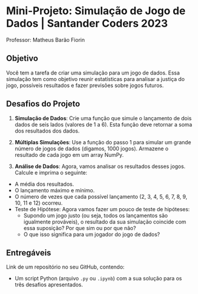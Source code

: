 # Mini-Projeto: Simulação de Jogo de Dados | Santander Coders 2023
Professor: Matheus Barão Fiorin

## Objetivo

Você tem a tarefa de criar uma simulação para um jogo de dados. Essa simulação tem como objetivo reunir estatísticas para analisar a justiça do jogo, possíveis resultados e fazer previsões sobre jogos futuros.

## Desafios do Projeto

1. **Simulação de Dados**: Crie uma função que simule o lançamento de dois dados de seis lados (valores de 1 a 6). Esta função deve retornar a soma dos resultados dos dados.

2. **Múltiplas Simulações**: Use a função do passo 1 para simular um grande número de jogos de dados (digamos, 1000 jogos). Armazene o resultado de cada jogo em um array NumPy.

3. **Análise de Dados**: Agora, vamos analisar os resultados desses jogos. Calcule e imprima o seguinte:
- A média dos resultados.
- O lançamento máximo e mínimo.
- O número de vezes que cada possível lançamento (2, 3, 4, 5, 6, 7, 8, 9, 10, 11 e 12) ocorreu.
- Teste de Hipótese: Agora vamos fazer um pouco de teste de hipóteses:
  - Supondo um jogo justo (ou seja, todos os lançamentos são igualmente prováveis), o resultado da sua simulação coincide com essa suposição? Por que sim ou por que não?
  - O que isso significa para um jogador do jogo de dados?

## Entregáveis

Link de um repositório no seu GitHub, contendo:
- Um script Python (arquivo `.py` ou `.ipynb`) com a sua solução para os três desafios apresentados.

